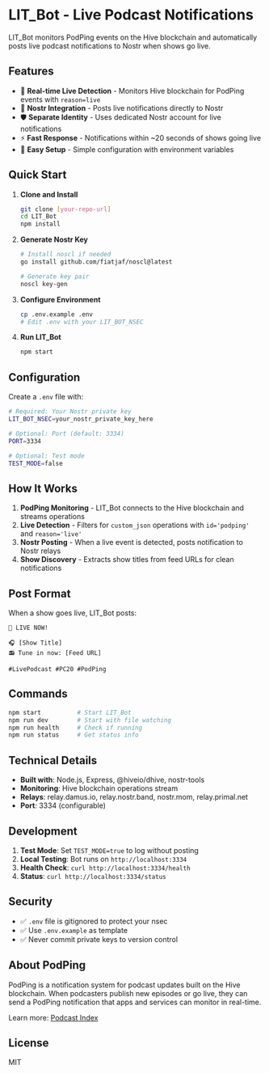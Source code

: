 # LIT_Bot - Live Podcast Notifications

LIT_Bot monitors PodPing events on the Hive blockchain and automatically posts live podcast notifications to Nostr when shows go live.

## Features

- 🔴 **Real-time Live Detection** - Monitors Hive blockchain for PodPing events with `reason=live`
- 📱 **Nostr Integration** - Posts live notifications directly to Nostr
- 🛡️ **Separate Identity** - Uses dedicated Nostr account for live notifications
- ⚡ **Fast Response** - Notifications within ~20 seconds of shows going live
- 🔧 **Easy Setup** - Simple configuration with environment variables

## Quick Start

1. **Clone and Install**
   ```bash
   git clone [your-repo-url]
   cd LIT_Bot
   npm install
   ```

2. **Generate Nostr Key**
   ```bash
   # Install noscl if needed
   go install github.com/fiatjaf/noscl@latest
   
   # Generate key pair
   noscl key-gen
   ```

3. **Configure Environment**
   ```bash
   cp .env.example .env
   # Edit .env with your LIT_BOT_NSEC
   ```

4. **Run LIT_Bot**
   ```bash
   npm start
   ```

## Configuration

Create a `.env` file with:

```bash
# Required: Your Nostr private key
LIT_BOT_NSEC=your_nostr_private_key_here

# Optional: Port (default: 3334)
PORT=3334

# Optional: Test mode
TEST_MODE=false
```

## How It Works

1. **PodPing Monitoring** - LIT_Bot connects to the Hive blockchain and streams operations
2. **Live Detection** - Filters for `custom_json` operations with `id='podping'` and `reason='live'`
3. **Nostr Posting** - When a live event is detected, posts notification to Nostr relays
4. **Show Discovery** - Extracts show titles from feed URLs for clean notifications

## Post Format

When a show goes live, LIT_Bot posts:

```
🔴 LIVE NOW!

🎧 [Show Title]
📻 Tune in now: [Feed URL]

#LivePodcast #PC20 #PodPing
```

## Commands

```bash
npm start          # Start LIT_Bot
npm run dev        # Start with file watching
npm run health     # Check if running
npm run status     # Get status info
```

## Technical Details

- **Built with**: Node.js, Express, @hiveio/dhive, nostr-tools
- **Monitoring**: Hive blockchain operations stream
- **Relays**: relay.damus.io, relay.nostr.band, nostr.mom, relay.primal.net
- **Port**: 3334 (configurable)

## Development

1. **Test Mode**: Set `TEST_MODE=true` to log without posting
2. **Local Testing**: Bot runs on `http://localhost:3334`
3. **Health Check**: `curl http://localhost:3334/health`
4. **Status**: `curl http://localhost:3334/status`

## Security

- ✅ `.env` file is gitignored to protect your nsec
- ✅ Use `.env.example` as template
- ✅ Never commit private keys to version control

## About PodPing

PodPing is a notification system for podcast updates built on the Hive blockchain. When podcasters publish new episodes or go live, they can send a PodPing notification that apps and services can monitor in real-time.

Learn more: [Podcast Index](https://podcastindex.org)

## License

MIT